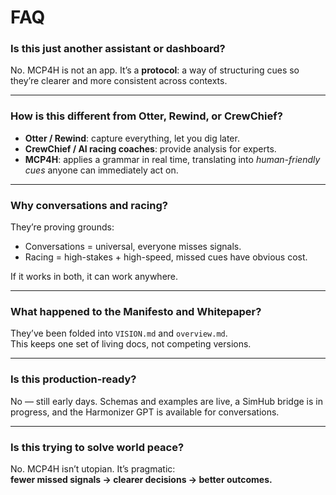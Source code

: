 # FAQ

### Is this just another assistant or dashboard?
No. MCP4H is not an app. It’s a **protocol**: a way of structuring cues so they’re clearer and more consistent across contexts.

---

### How is this different from Otter, Rewind, or CrewChief?
- **Otter / Rewind**: capture everything, let you dig later.  
- **CrewChief / AI racing coaches**: provide analysis for experts.  
- **MCP4H**: applies a grammar in real time, translating into *human-friendly cues* anyone can immediately act on.

---

### Why conversations and racing?
They’re proving grounds:  
- Conversations = universal, everyone misses signals.  
- Racing = high-stakes + high-speed, missed cues have obvious cost.

If it works in both, it can work anywhere.

---

### What happened to the Manifesto and Whitepaper?
They’ve been folded into `VISION.md` and `overview.md`.  
This keeps one set of living docs, not competing versions.

---

### Is this production-ready?
No — still early days. Schemas and examples are live, a SimHub bridge is in progress, and the Harmonizer GPT is available for conversations.

---

### Is this trying to solve world peace?
No. MCP4H isn’t utopian. It’s pragmatic:  
**fewer missed signals → clearer decisions → better outcomes.**
